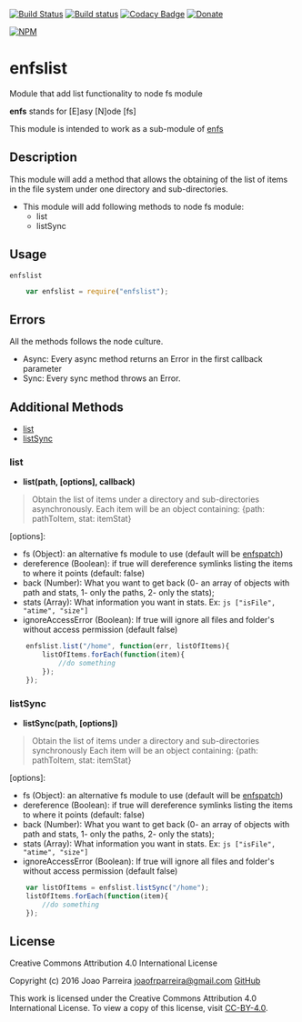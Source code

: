 [![Build Status](https://travis-ci.org/n3okill/enfslist.svg)](https://travis-ci.org/n3okill/enfslist)
[![Build status](https://ci.appveyor.com/api/projects/status/13d4v3xra2f565rt?svg=true)](https://ci.appveyor.com/project/n3okill/enfslist)
[![Codacy Badge](https://api.codacy.com/project/badge/grade/02cba6c651d44e9c96068d3d2d57e89a)](https://www.codacy.com/app/n3okill/enfslist)
[![Donate](https://www.paypalobjects.com/en_US/i/btn/btn_donate_SM.gif)](https://www.paypal.com/cgi-bin/webscr?cmd=_s-xclick&hosted_button_id=64PYTCDH5UNZ6)

[![NPM](https://nodei.co/npm/enfslist.png)](https://nodei.co/npm/enfslist/)

enfslist
=========
Module that add list functionality to node fs module

**enfs** stands for [E]asy [N]ode [fs]

This module is intended to work as a sub-module of [enfs](https://www.npmjs.com/package/enfs)

Description
-----------
This module will add a method that allows the obtaining of the 
list of items in the file system under one directory and sub-directories.

- This module will add following methods to node fs module:
  * list
  * listSync
  
Usage
-----
`enfslist`

```js
    var enfslist = require("enfslist");
```

Errors
------
All the methods follows the node culture.
- Async: Every async method returns an Error in the first callback parameter
- Sync: Every sync method throws an Error.


Additional Methods
------------------
- [list](#list)
- [listSync](#listsync)


### list
  - **list(path, [options], callback)**

> Obtain the list of items under a directory and sub-directories asynchronously.
Each item will be an object containing: {path: pathToItem, stat: itemStat}

[options]:
  * fs (Object): an alternative fs module to use (default will be [enfspatch](https://www.npmjs.com/package/enfspatch))
  * dereference (Boolean): if true will dereference symlinks listing the items to where it points (default: false)
  * back (Number): What you want to get back (0- an array of objects with path and stats, 1- only the paths, 2- only the stats);
  * stats (Array): What information you want in stats. Ex: ```js ["isFile", "atime", "size"] ```
  * ignoreAccessError (Boolean): If true will ignore all files and folder's without access permission (default false)

```js
    enfslist.list("/home", function(err, listOfItems){
        listOfItems.forEach(function(item){
            //do something
        });
    });
```


### listSync
  - **listSync(path, [options])**

> Obtain the list of items under a directory and sub-directories synchronously
Each item will be an object containing: {path: pathToItem, stat: itemStat}

[options]:
  * fs (Object): an alternative fs module to use (default will be [enfspatch](https://www.npmjs.com/package/enfspatch))
  * dereference (Boolean): if true will dereference symlinks listing the items to where it points (default: false)
  * back (Number): What you want to get back (0- an array of objects with path and stats, 1- only the paths, 2- only the stats);
  * stats (Array): What information you want in stats. Ex: ```js ["isFile", "atime", "size"] ```
  * ignoreAccessError (Boolean): If true will ignore all files and folder's without access permission (default false)

```js
    var listOfItems = enfslist.listSync("/home");
    listOfItems.forEach(function(item){
        //do something
    });
```


License
-------

Creative Commons Attribution 4.0 International License

Copyright (c) 2016 Joao Parreira <joaofrparreira@gmail.com> [GitHub](https://github.com/n3okill)

This work is licensed under the Creative Commons Attribution 4.0 International License. 
To view a copy of this license, visit [CC-BY-4.0](http://creativecommons.org/licenses/by/4.0/).


